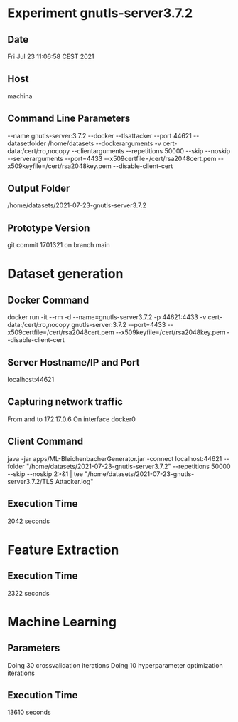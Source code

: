 # Experiment gnutls-server3.7.2
## Date
Fri Jul 23 11:06:58 CEST 2021
## Host
machina
## Command Line Parameters
--name gnutls-server:3.7.2 --docker --tlsattacker --port 44621 --datasetfolder /home/datasets --dockerarguments -v cert-data:/cert/:ro,nocopy --clientarguments --repetitions 50000 --skip --noskip --serverarguments --port=4433 --x509certfile=/cert/rsa2048cert.pem --x509keyfile=/cert/rsa2048key.pem --disable-client-cert
## Output Folder
/home/datasets/2021-07-23-gnutls-server3.7.2
## Prototype Version
git commit 1701321
on branch main

# Dataset generation
## Docker Command
docker run -it --rm -d --name=gnutls-server3.7.2 -p 44621:4433 -v cert-data:/cert/:ro,nocopy gnutls-server:3.7.2 --port=4433 --x509certfile=/cert/rsa2048cert.pem --x509keyfile=/cert/rsa2048key.pem --disable-client-cert
## Server Hostname/IP and Port
localhost:44621
## Capturing network traffic
From and to 172.17.0.6
On interface docker0
## Client Command
java -jar apps/ML-BleichenbacherGenerator.jar -connect localhost:44621 --folder "/home/datasets/2021-07-23-gnutls-server3.7.2" --repetitions 50000 --skip --noskip 2>&1 | tee "/home/datasets/2021-07-23-gnutls-server3.7.2/TLS Attacker.log"
## Execution Time
2042 seconds
# Feature Extraction
## Execution Time
2322 seconds
# Machine Learning
## Parameters
Doing 30 crossvalidation iterations
Doing 10 hyperparameter optimization iterations
## Execution Time
13610 seconds
